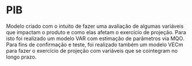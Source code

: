 # PIB

Modelo criado com o intuito de fazer uma avaliação de algumas variáveis que impactam o produto e como elas afetam o exercício de projeção. Para isto foi realizado um modelo VAR com estimação de parâmetros via MQO. Para fins de confirmação e teste, foi realizado também um modelo VECm para fazer o exercício de projeção com variáveis que se cointegram no longo prazo. 

